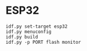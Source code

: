 # ESP32

~~~
idf.py set-target esp32
idf.py menuconfig
idf.py build
idf.py -p PORT flash monitor
~~~